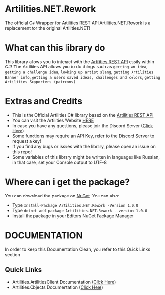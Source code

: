 # Artilities.NET.Rework
The official C# Wrapper for Artilities REST API
Artilities.NET.Rework is a replacement for the original Artilities.NET!

# What can this library do
This library allows you to interact with the [Artilities REST API](https://documenter.getpostman.com/view/18286844/2s7YYvZ1tu) easily within C#!
The Artilities API allows you to do things such as `getting an idea`, `getting a challenge idea`, `looking up artist slang`, `getting Artilities Banner info`, `getting a users saved ideas, challenges and colors`, `getting Artilities Supporters (patreons)`

# Extras and Credits
- This is the Official Artilities C# library based on the [Artilities REST API](https://documenter.getpostman.com/view/18286844/2s7YYvZ1tu)
- You can visit the Artilities Website [HERE](https://artilities-web.vercel.app)
- In case you have any questions, please join the Discord Server ([Click Here](https://discord.com/invite/AH45M6a3T6))
- Some functions may require an API Key, refer to the Discord Server to request a key!
- If you find any bugs or issues with the library, please open an issue on this repo!
- Some variables of this library might be written in languages like Russian, in that case, set your Console output to UTF-8

# Where can i get the package?
You can download the package on [NuGet](https://www.nuget.org/packages/Artilities.NET.Rework). You can also:
- Type `Install-Package Artilities.NET.Rework -Version 1.0.0`
- Type `dotnet add package Artilities.NET.Rework --version 1.0.0`
- Install the package in your Editors NuGet Package Manager

# DOCUMENTATION
In order to keep this Documentation Clean, you refer to this Quick Links section
## Quick Links
- Artilities.ArtilitiesClient Documentation ([Click Here](https://github.com/FabioGaming/Artilities.NET.Rework/blob/main/ArtilitiesClient.md))
- Artilities.Objects Documentation ([Click Here](https://github.com/FabioGaming/Artilities.NET.Rework/blob/main/Objects.md))